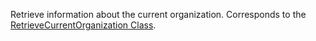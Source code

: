 Retrieve information about the current organization. 
Corresponds to the [RetrieveCurrentOrganization Class](https://msdn.microsoft.com/library/microsoft.crm.sdk.messages.retrievecurrentorganizationrequest.aspx).

